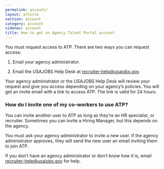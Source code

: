 ```yaml
---
permalink: account/
layout: article
section: account
category: account
sidenav: account
title: How to get an Agency Talent Portal account
---
```


You must request access to ATP.  There are two ways you can request access:

1. Email your agency administrator.

2. Email the USAJOBS Help Desk at [recruiter-help@usajobs.gov](mailto:recruiter-help@usajobs.gov).

Your agency administrator or the USAJOBS Help Desk will review your request and give you access depending on your agency’s policies. You will get an invite email with a link to access ATP. The link is valid for 24 hours.

### How do I invite one of my co-workers to use ATP?

You can invite another user to ATP as long as they’re an HR specialist, or recruiter. Sometimes you can invite a Hiring Manager, but this depends on the agency.

You must ask your agency administrator to invite a new user. If the agency administrator approves, they will send the new user an email inviting them to join ATP.

If you don’t have an agency administrator or don’t know how it is, email [recruiter-help@usajobs.gov](mailto:recruiter-help@usajobs.gov) for help. 